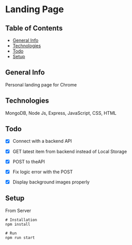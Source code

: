 # Landing Page

## Table of Contents
* [General Info](#General-info)
* [Technologies](#Technologies)
* [Todo](#Todo)
* [Setup](#Setup)

## General Info
Personal landing page for Chrome


## Technologies
MongoDB, Node Js, Express, JavaScript, CSS, HTML

## Todo
* [x] Connect with a backend API
* [x] GET latest item from backend instead of Local Storage
* [x] POST to theAPI
* [x] Fix logic error with the POST
* [x] Display background images properly


## Setup
From Server
```
# Installation
npm install

# Run
npm run start
```

